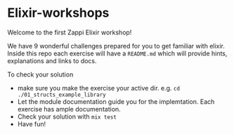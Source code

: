 # Elixir-workshops

Welcome to the first Zappi Elixir workshop!

We have 9 wonderful challenges prepared for you to get familiar with elixir.
Inside this repo each exercise will have a `README.md` which will provide hints, explanations and links to docs.

To check your solution

- make sure you make the exercise your active dir. e.g. `cd ./01_structs_example_library`
- Let the module documentation guide you for the implemtation. Each exercise has ample documentation.
- Check your solution with `mix test`
- Have fun!


